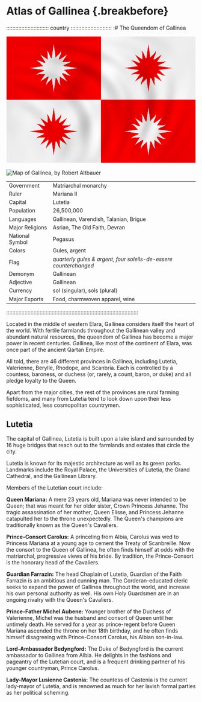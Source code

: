 # Atlas of Gallinea {.breakbefore}

:::::::::::::::::::::::::::: country :::::::::::::::::::::::::::
:# The Queendom of Gallinea

![Flag of Gallinea, by Robert P. Stefko](assets/Flags/Gallinea.png "Flag of Gallinea, by Robert P. Stefko")

![Map of Gallinea, by Robert Altbauer](assets/Maps/Full/Gallinea-blank-map.jpg "Map of Gallinea, by Robert Altbauer")

|                 |                                                                   |
| --------------- | ----------------------------------------------------------------- |
| Government      | Matriarchal monarchy                                              |
| Ruler           | Mariana II                                                        |
| Capital         | Lutetia                                                           |
| Population      | 26,500,000                                                        |
| Languages       | Gallinean, Varendish, Talanian, Brigue                            |
| Major Religions | Asrian, The Old Faith, Devran                                     |
| National Symbol | Pegasus                                                           |
| Colors          | Gules, argent                                                     |
| Flag            | *quarterly gules & argent, four soleils-de-essere counterchanged* |
| Demonym         | Gallinean                                                         |
| Adjective       | Gallinean                                                         |
| Currency        | sol (singular), sols (plural)                                     |
| Major Exports   | Food, charmwoven apparel, wine                                    |
:::::::::::::::::::::::::::::::::::::::::::::::::::::::::::::::::::::::::::::::::::::::

Located in the middle of western Elara, Gallinea considers itself the
heart of the world. With fertile farmlands throughout the Gallinean
valley and abundant natural resources, the queendom of Gallinea has
become a major power in recent centuries. Gallinea, like most of the
continent of Elara, was once part of the ancient Qartan Empire.

All told, there are 46 different provinces in Gallinea, including
Lutetia, Valerienne, Berylle, Rhodope, and Scanbria. Each is controlled
by a countess, baroness, or duchess (or, rarely, a count, baron, or
duke) and all pledge loyalty to the Queen.

Apart from the major cities, the rest of the provinces are rural farming
fiefdoms, and many from Lutetia tend to look down upon their less
sophisticated, less cosmopolitan countrymen.

## Lutetia

The capital of Gallinea, Lutetia is built upon a lake island and
surrounded by 16 huge bridges that reach out to the farmlands and
estates that circle the city.

Lutetia is known for its majestic architecture as well as its green
parks. Landmarks include the Royal Palace, the Universities of Lutetia,
the Grand Cathedral, and the Gallinean Library.

Members of the Lutetian court include:

**Queen Mariana:** A mere 23 years old, Mariana was never intended to be
Queen; that was meant for her older sister, Crown Princess Jehanne. The
tragic assassination of her mother, Queen Elisse, and Princess Jehanne
catapulted her to the throne unexpectedly. The Queen's champions are
traditionally known as the Queen's Cavaliers.

**Prince-Consort Carolus:** A princeling from Albia, Carolus was wed to
Princess Mariana at a young age to cement the Treaty of Scanbreille. Now
the consort to the Queen of Gallinea, he often finds himself at odds
with the matriarchal, progressive views of his bride. By tradition, the
Prince-Consort is the honorary head of the Cavaliers.

**Guardian Farrazin:** The head Chaplain of Lutetia, Guardian of the Faith
Farrazin is an ambitious and cunning man. The Corderan-educated cleric
seeks to expand the power of Gallinea throughout the world, and increase
his own personal authority as well. His own Holy Guardsmen are in an
ongoing rivalry with the Queen's Cavaliers.

**Prince-Father Michel Aubene:** Younger brother of the Duchess of
Valerienne, Michel was the husband and consort of Queen until her
untimely death. He served for a year as prince-regent before Queen
Mariana ascended the throne on her 18th birthday, and he often finds
himself disagreeing with Prince-Consort Carolus, his Albian son-in-law.

**Lord-Ambassador Bedyngford:** The Duke of Bedyngford is the current
ambassador to Gallinea from Albia. He delights in the fashions and
pageantry of the Lutetian court, and is a frequent drinking partner of
his younger countryman, Prince Carolus.

**Lady-Mayor Lusienne Castenia:** The countess of Castenia is the current
lady-mayor of Lutetia, and is renowned as much for her lavish formal
parties as her political scheming. 

